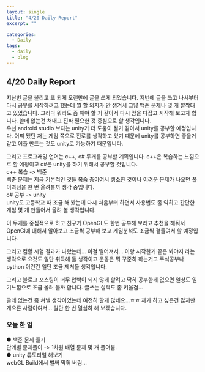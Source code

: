 ```yaml
---
layout: single
title: "4/20 Daily Report"
excerpt: ""

categories:
  - Daily
tags:
  - daily
  - blog
---
```


## 4/20 Daily Report

지난번 글을 올리고 또 되게 오랜만에 글을 쓰게 되었습니다. 저번에 글을 쓰고 나서부터 다시 공부를 시작하려고 했는데 뭘 할 의지가 안 생겨서 그냥 백준 문제나 몇 개 깔짝대고 있었습니다. 그러다 뭐라도 좀 해야 할 거 같아서 다시 맘을 다잡고 시작해 보고자 합니다. 쓸데 없는건 쳐내고 진짜 필요한 것 중심으로 할 생각입니다.  
우선 android studio 보다는 unity가 더 도움이 될거 같아서 unity를 공부할 예정입니다. 어찌 됐던 저는 게임 쪽으로 진로를 생각하고 있기 때문에 unity를 공부하면 좋을거 같고 어플 만드는 것도 unity로 가능하기 때문입니다.  

그리고 프로그래밍 언어는 c++, c# 두개를 공부할 계획입니다. c++은 복습하는 느낌으로 할 예정이고 c#은 unity를 하기 위해서 공부할 것입니다.  
c++ 복습 -> 백준  
백준 문제는 지금 기본적인 것들 복습 중이여서 생소한 것이나 어려운 문제가 나오면 풀이과정을 한 번 올려볼까 생각 중입니다.  
c# 공부 -> unity  
unity도 고등학교 때 조금 해 봤는데 다시 처음부터 하면서 사용법도 좀 익히고 간단한 게임 몇 개 만들어서 올려 볼 생각입니다.  

이 두개를 중심적으로 하고 친구가 OpenGL도 한번 공부해 보라고 추천을 해줘서 OpenGl에 대해서 알아보고 조금씩 공부해 보고 게임분석도 조금씩 곁들여서 할 예정입니다.  

그리고 컴활 시험 결과가 나왔는데... 이걸 떨어져서... 이왕 시작한거 끝은 봐야지 라는 생각으로 요것도 일단 취득해 둘 생각이고 운동은 뭐 꾸준히 하는거고 주식공부나 python 이런건 일단 조금 제쳐둘 생각입니다.  

그리고 블로그 포스팅이 너무 압박이 되지 않게 할려고 딱히 공부한게 없으면 일상도 일기느낌으로 조금 올려 볼까 합니다. 글쓰는 실력도 좀 키울겸...

쓸데 없는건 좀 쳐낼 생각이었는데 여전히 할게 많네요...ㅎㅎ
제가 하고 싶은건 많지만 게으른 사람이여서... 일단 한 번 열심히 해 보겠습니다.

### 오늘 한 일   
● 백준 문제 풀기  
  단계별 문제풀이 -> 1차원 배열 문제 몇 개 풀어봄.  
● unity 튜토리얼 해보기  
  webGL Build에서 벌써 막혀 버림...